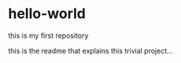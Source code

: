 # hello-world
this is my first repository

this is the readme that explains this trivial project... 
